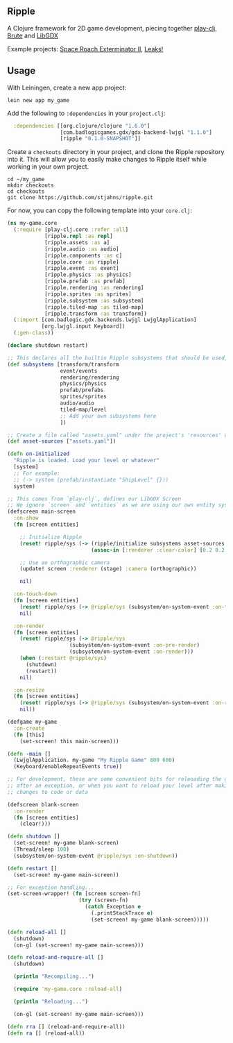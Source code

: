 ## Ripple

A Clojure framework for 2D game development, piecing together [play-clj](https://github.com/oakes/play-clj),  [Brute](https://github.com/markmandel/brute) and [LibGDX](https://github.com/libGDX/libGDX)

Example projects: [Space Roach Exterminator II](https://github.com/stjahns/space-roach-exterminator-II), [Leaks!](https://github.com/stjahns/leaks)

## Usage

With Leiningen, create a new app project:

```
lein new app my_game
```  

Add the following to `:dependencies` in your `project.clj`:

```Clojure
  :dependencies [[org.clojure/clojure "1.6.0"]
                 [com.badlogicgames.gdx/gdx-backend-lwjgl "1.1.0"]
                 [ripple "0.1.0-SNAPSHOT"]]
```

Create a `checkouts` directory in your project, and clone the Ripple repository into it. This will allow you to easily make changes to Ripple itself while working in your own project.

```
cd ~/my_game
mkdir checkouts
cd checkouts
git clone https://github.com/stjahns/ripple.git
```

For now, you can copy the following template into your `core.clj`:

```Clojure
(ns my-game.core
  (:require [play-clj.core :refer :all]
            [ripple.repl :as repl]
            [ripple.assets :as a]
            [ripple.audio :as audio]
            [ripple.components :as c]
            [ripple.core :as ripple]
            [ripple.event :as event]
            [ripple.physics :as physics]
            [ripple.prefab :as prefab]
            [ripple.rendering :as rendering]
            [ripple.sprites :as sprites]
            [ripple.subsystem :as subsystem]
            [ripple.tiled-map :as tiled-map]
            [ripple.transform :as transform])
  (:import [com.badlogic.gdx.backends.lwjgl LwjglApplication]
           [org.lwjgl.input Keyboard])
  (:gen-class))

(declare shutdown restart)

;; This declares all the builtin Ripple subsystems that should be used, as well as any additional subsystems you define
(def subsystems [transform/transform
                 event/events
                 rendering/rendering
                 physics/physics
                 prefab/prefabs
                 sprites/sprites
                 audio/audio
                 tiled-map/level
                 ;; Add your own subsystems here
                 ])

;; Create a file called "assets.yaml" under the project's 'resources' directory
(def asset-sources ["assets.yaml"])

(defn on-initialized
  "Ripple is loaded. Load your level or whatever"
  [system]
  ;; For example:
  ;; (-> system (prefab/instantiate "ShipLevel" {}))
  system)

;; This comes from `play-clj`, defines our LibGDX Screen
;; We ignore `screen` and `entities` as we are using our own entity system based on Brute
(defscreen main-screen
  :on-show
  (fn [screen entities]

    ;; Initialize Ripple
    (reset! ripple/sys (-> (ripple/initialize subsystems asset-sources on-initialized)
                           (assoc-in [:renderer :clear-color] [0.2 0.2 0.2 1.0])))

    ;; Use an orthographic camera
    (update! screen :renderer (stage) :camera (orthographic))

    nil)

  :on-touch-down
  (fn [screen entities]
    (reset! ripple/sys (-> @ripple/sys (subsystem/on-system-event :on-touch-down)))
    nil)

  :on-render
  (fn [screen entities]
    (reset! ripple/sys (-> @ripple/sys
                    (subsystem/on-system-event :on-pre-render)
                    (subsystem/on-system-event :on-render)))
    (when (:restart @ripple/sys)
      (shutdown)
      (restart))
    nil)

  :on-resize
  (fn [screen entities]
    (reset! ripple/sys (-> @ripple/sys (subsystem/on-system-event :on-resize)))
    nil))

(defgame my-game
  :on-create
  (fn [this]
    (set-screen! this main-screen)))

(defn -main []
  (LwjglApplication. my-game "My Ripple Game" 800 600)
  (Keyboard/enableRepeatEvents true))

;; For development, these are some convenient bits for releoading the game
;; after an exception, or when you want to reload your level after making
;; changes to code or data

(defscreen blank-screen
  :on-render
  (fn [screen entities]
    (clear!)))

(defn shutdown []
  (set-screen! my-game blank-screen)
  (Thread/sleep 100)
  (subsystem/on-system-event @ripple/sys :on-shutdown))

(defn restart []
  (set-screen! my-game main-screen))

;; For exception handling...
(set-screen-wrapper! (fn [screen screen-fn]
                       (try (screen-fn)
                         (catch Exception e
                           (.printStackTrace e)
                           (set-screen! my-game blank-screen)))))

(defn reload-all []
  (shutdown)
  (on-gl (set-screen! my-game main-screen)))

(defn reload-and-require-all []
  (shutdown)

  (println "Recompiling...")

  (require 'my-game.core :reload-all)

  (println "Reloading...")

  (on-gl (set-screen! my-game main-screen)))

(defn rra [] (reload-and-require-all))
(defn ra [] (reload-all))
```

